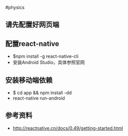 #physics

## 请先配置好网页端

## 配置react-native
* $npm install -g react-native-cli
* 安装Android Studio，具体参照官网


## 安装移动端依赖
* $ cd app && npm install -dd
* react-native run-android

## 参考资料
* http://reactnative.cn/docs/0.49/getting-started.html